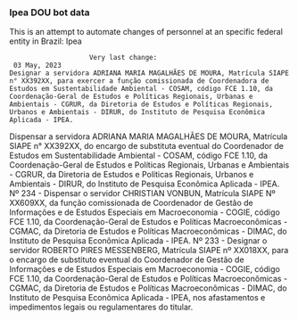  ### Ipea DOU bot data
 This is an attempt to automate changes of personnel at an specific federal entity in Brazil: Ipea
 
                        Very last change: 
 	 03 May, 2023
	Designar a servidora ADRIANA MARIA MAGALHÃES DE MOURA, Matrícula SIAPE n° XX392XX, para exercer a função comissionada de Coordenadora de Estudos em Sustentabilidade Ambiental - COSAM, código FCE 1.10, da Coordenação-Geral de Estudos e Políticas Regionais, Urbanas e Ambientais - CGRUR, da Diretoria de Estudos e Políticas Regionais, Urbanos e Ambientais - DIRUR, do Instituto de Pesquisa Econômica Aplicada - IPEA.
Dispensar a servidora ADRIANA MARIA MAGALHÃES DE MOURA, Matrícula SIAPE n° XX392XX, do encargo de substituta eventual do Coordenador de Estudos em Sustentabilidade Ambiental - COSAM, código FCE 1.10, da Coordenação-Geral de Estudos e Políticas Regionais, Urbanas e Ambientais - CGRUR, da Diretoria de Estudos e Políticas Regionais, Urbanos e Ambientais - DIRUR, do Instituto de Pesquisa Econômica Aplicada - IPEA.
Nº 234 - Dispensar o servidor CHRISTIAN VONBUN, Matrícula SIAPE Nº XX609XX, da função comissionada de Coordenador de Gestão de Informações e de Estudos Especiais em Macroeconomia - COGIE, código FCE 1.10, da Coordenação-Geral de Estudos e Políticas Macroeconômicas - CGMAC, da Diretoria de Estudos e Políticas Macroeconômicas - DIMAC, do Instituto de Pesquisa Econômica Aplicada - IPEA.
Nº 233 - Designar o servidor ROBERTO PIRES MESSENBERG, Matrícula SIAPE nº XX018XX, para o encargo de substituto eventual do Coordenador de Gestão de Informações e de Estudos Especiais em Macroeconomia - COGIE, código FCE 1.10, da Coordenação-Geral de Estudos e Políticas Macroeconômicas - CGMAC, da Diretoria de Estudos e Políticas Macroeconômicas - DIMAC, do Instituto de Pesquisa Econômica Aplicada - IPEA, nos afastamentos e impedimentos legais ou regulamentares do titular.
